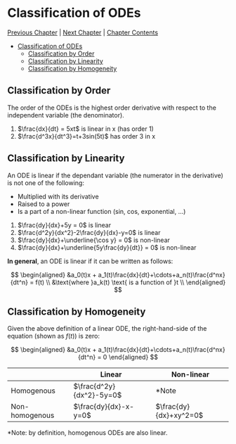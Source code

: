 # Classification of ODEs

[Previous Chapter][prev] | [Next Chapter][next] | [Chapter Contents][index]

[prev]: ./02geometry
[next]: ./04hyperbolic
[index]: ./index

- [Classification of ODEs](#classification-of-odes)
  - [Classification by Order](#classification-by-order)
  - [Classification by Linearity](#classification-by-linearity)
  - [Classification by Homogeneity](#classification-by-homogeneity)

## Classification by Order

The order of the ODEs is the highest order derivative with respect to the independent variable (the denominator).

1. $\frac{dx}{dt} = 5xt$ is linear in x (has order 1)
2. $\frac{d^3x}{dt^3}=t+3sin(5t)$ has order 3 in x

## Classification by Linearity

An ODE is linear if the dependant variable (the numerator in the derivative) is not one of the following:

- Multiplied with its derivative
- Raised to a power
- Is a part of a non-linear function (sin, cos, exponential, ...)

1. $\frac{dy}{dx}+5y = 0$ is linear
2. $\frac{d^2y}{dx^2}-2\frac{dy}{dx}-y=0$ is linear
3. $\frac{dy}{dx}+\underline{\cos y} = 0$ is non-linear
4. $\frac{dy}{dx}+\underline{5y\frac{dy}{dt}} = 0$ is non-linear

**In general**, an ODE is linear if it can be written as follows:

$$
\begin{aligned}
&a_0(t)x + a_1(t)\frac{dx}{dt}+\cdots+a_n(t)\frac{d^nx}{dt^n} = f(t) \\
&\text{where }a_k(t) \text{ is a function of }t \\
\end{aligned}
$$

## Classification by Homogeneity

Given the above definition of a linear ODE, the right-hand-side of the equation (shown as $f(t)$) is zero:

$$
\begin{aligned}
&a_0(t)x + a_1(t)\frac{dx}{dt}+\cdots+a_n(t)\frac{d^nx}{dt^n} = 0
\end{aligned}
$$

|                | Linear                   | Non-linear             |
| -------------- | ------------------------ | ---------------------- |
| Homogenous     | $\frac{d^2y}{dx^2}-5y=0$ | \*Note                 |
| Non-homogenous | $\frac{dy}{dx}-x-y=0$    | $\frac{dy}{dx}+xy^2=0$ |

\*Note: by definition, homogenous ODEs are also linear.

